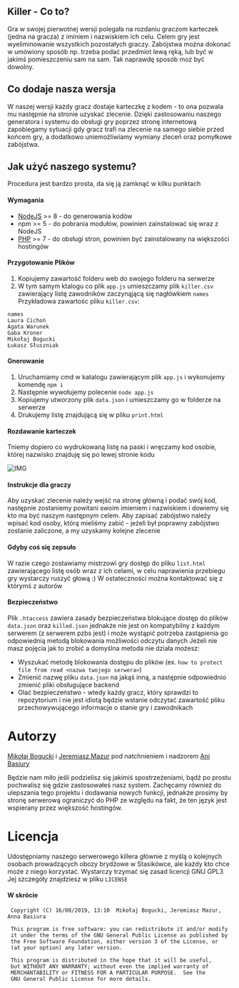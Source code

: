 ## Killer - Co to?
Gra w swojej pierwotnej wersji polegała na rozdaniu graczom karteczek (jedna na gracza) z iminiem i nazwiskiem ich celu.
Celem gry jest wyeliminowanie wszystkich pozostałych graczy.
Zabójstwa można dokonać w umówiony sposób np. trzeba podać przedmiot lewą ręką, lub być w jakimś pomieszczeniu sam na sam.
Tak naprawdę sposób moż być dowolny.

## Co dodaje nasza wersja
W naszej wersji każdy gracz dostaje karteczkę z kodem - to ona pozwala mu następnie na stronie uzyskać zlecenie.
Dzięki zastosowaniu naszego generatora i systemu do obsługi gry poprzez stronę internetową zapobiegamy sytuacji gdy gracz trafi na zlecenie na samego siebie przed końcem gry, a dodatkowo uniemożliwiamy wymiany zleceń oraz pomyłkowe zabójstwa.

## Jak użyć naszego systemu?
Procedura jest bardzo prosta, da się ją zamknąć w kilku punktach
 
#### Wymagania
* [NodeJS](https://nodejs.org/en/download/) >= 8 - do generowania kodów
* npm >= 5 - do pobrania modułów, powinien zainstalować się wraz z NodeJS
* [PHP](https://www.php.net/) >= 7 - do obsługi stron, powinien być zainstalowany na większości hostingów

#### Przygotowanie Plików
1. Kopiujemy zawartość folderu web do swojego folderu na serwerze
2. W tym samym ktalogu co plik `app.js` umieszczamy plik `killer.csv` zawierający listę zawodników zaczynąjącą się nagłówkiem `names` 
Przykładowa zawartośc pliku `killer.csv`:
```csv
names
Laura Cichoń
Agata Warunek
Gaba Kroner
Mikołaj Bogucki
Łukasz Słuszniak
```

#### Gnerowanie 
1. Uruchamiamy cmd w katalogu zawierającym plik `app.js` i wykonujemy komendę `npm i`
2. Następnie wywołujemy polecenie `node app.js`
3. Kopiujemy utworzony plik `data.json` i umieszczamy go w folderze na serwerze
4. Drukujemy listę znajdującą się w pliku `print.html`

#### Rozdawanie karteczek
Tniemy dopiero co wydrukowaną listę na paski i wręczamy kod osobie, której nazwisko znajduję się po lewej stronie kodu

![IMG](https://fedox.pl/i/1TNjePRQ8Vx6gsmV)

#### Instrukcje dla graczy
Aby uzyskać zlecenie należy wejść na stronę główną i podać swój kod, następnie zostaniemy powitani swoim imieniem i nazwiskiem i dowiemy się kto ma być naszym następnym celem.
Aby zapisać zabójstwo należy wpisać kod osoby, którą mieliśmy zabić - jeżeli był poprawny zabójstwo zostanie zaliczone, a my uzyskamy kolejne zlecenie

#### Gdyby coś się zepsuło
W razie czego zostawiamy mistrzowi gry dostęp do pliku `list.html` zawierającego listę osób wraz z ich celami, w celu naprawienia przebiegu gry wystarczy ruszyć głową :)
W ostateczności można kontaktować się z którymś z autorów

#### Bezpieczeństwo
Plik `.htaccess` zawiera zasady bezpieczeństwa blokujące dostęp do plików `data.json` oraz `killed.json` jednakże nie jest on kompatybilny z każdym serwerem (z serwerem pzbs jest) i może wystąpić potrzeba zastąpienia go odpowiednią metodą blokowania możliwości odczytu danych
Jeżeli nie masz pojęcia jak to zrobić a domyślna metoda nie działa możesz:

- Wyszukać metodę blokowania dostępu do plików (ex. `how to protect file from read <nazwa twojego serwera>`)
- Zmienić nazwę pliku `data.json` na jakąś inną, a następnie odpowiednio zmienić pliki obsługujące backend
- Olać bezpieczeństwo - wtedy każdy gracz, który sprawdzi to repozytorium i nie jest idiotą będzie wstanie odczytać zawartość pliku przechowywującego informacje o stanie gry i zawodnikach

# Autorzy
[Mikołaj Bogucki](https://www.facebook.com/mmbogus) i [Jeremiasz Mazur](https://www.facebook.com/profile.php?id=100010091221795) pod natchnieniem i nadzorem [Ani Basiury](https://www.facebook.com/profile.php?id=100013693023314)

Będzie nam miło jeśli podzielisz się jakimiś spostrzeżeniami, bądź po prostu pochwalisz się gdzie zastosowałeś nasz system.
Zachęcamy również do ulepszania tego projektu i dodawania nowych funkcji, jednakże prosimy by stronę serwerową ograniczyć do PHP ze względu na fakt, że ten język jest wspierany przez większość hostingów.

# Licencja
Udostępniamy naszego serwerowego killera głównie z myślą o kolejnych osobach prowadzących obozy brydżowe w Stasikówce,
ale każdy kto chce może z niego korzystać. Wystarczy trzymać się zasad licencji GNU GPL3
Jej szczegóły znajdziesz w pliku `LICENSE`


#### W skrócie

     Copyright (C) 16/08/2019, 13:10  Mikołaj Bogucki, Jeremiasz Mazur, Anna Basiura

     This program is free software: you can redistribute it and/or modify
     it under the terms of the GNU General Public License as published by
     the Free Software Foundation, either version 3 of the License, or
     (at your option) any later version.
 
     This program is distributed in the hope that it will be useful,
     but WITHOUT ANY WARRANTY; without even the implied warranty of
     MERCHANTABILITY or FITNESS FOR A PARTICULAR PURPOSE.  See the
     GNU General Public License for more details.

